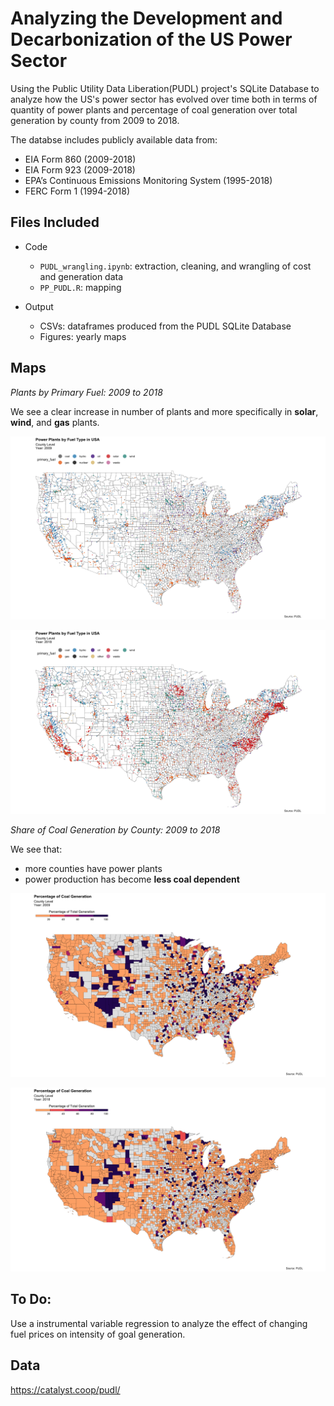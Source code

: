 # Analyzing the Development and Decarbonization of the US Power Sector

Using the Public Utility Data Liberation(PUDL) project's SQLite Database to analyze how the US's power sector has evolved over time both in terms of quantity of power plants and percentage of coal generation over total generation by county from 2009 to 2018. 

The databse includes publicly available data from:
* EIA Form 860 (2009-2018)
* EIA Form 923 (2009-2018)
* EPA’s Continuous Emissions Monitoring System (1995-2018)
* FERC Form 1 (1994-2018)


## Files Included 

* Code
  - `PUDL_wrangling.ipynb`: extraction, cleaning, and wrangling of cost and generation data 
  - `PP_PUDL.R`: mapping 

* Output
  - CSVs: dataframes produced from the PUDL SQLite Database 
  - Figures: yearly maps

## Maps 

*Plants by Primary Fuel: 2009 to 2018* 

We see a clear increase in number of plants and more specifically in **solar**, **wind**, and **gas** plants. 

![](Output/Figures/PP_MAP_PUDL_09.png)

![](Output/Figures/PP_MAP_PUDL_18.png)


*Share of Coal Generation by County: 2009 to 2018* 

We see that:
  - more counties have power plants
  - power production has become **less coal dependent** 

![](Output/Figures/COAL_MAP_PUDL_09.png)

![](Output/Figures/COAL_MAP_PUDL_18.png)


## To Do:

Use a instrumental variable regression to analyze the effect of changing fuel prices on intensity of goal generation. 

## Data
https://catalyst.coop/pudl/ 
